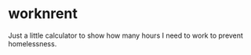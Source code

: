 # worknrent
Just a little calculator to show how many hours I need to work to prevent homelessness.
